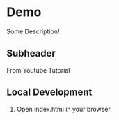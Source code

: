 # Demo

Some Description!

## Subheader

From Youtube Tutorial


## Local Development

1. Open index.html in your browser.